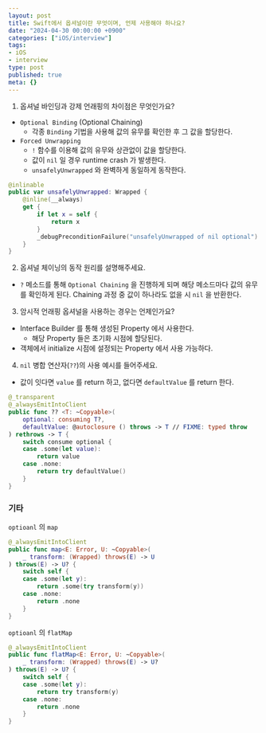 ```yaml
---
layout: post
title: Swift에서 옵셔널이란 무엇이며, 언제 사용해야 하나요?
date: "2024-04-30 00:00:00 +0900"
categories: ["iOS/interview"]
tags:
- iOS
- interview
type: post
published: true
meta: {}
---
```

1. 옵셔널 바인딩과 강제 언래핑의 차이점은 무엇인가요?
  - `Optional Binding` (Optional Chaining)
      - 각종 `Binding` 기법을 사용해 값의 유무를 확인한 후 그 값을 할당한다.    
  - `Forced Unwrapping`
      - `!` 함수를 이용해 값의 유무와 상관없이 값을 할당한다.
      - 값이 `nil` 일 경우 runtime crash 가 발생한다.
      - `unsafelyUnwrapped` 와 완벽하게 동일하게 동작한다.    
```swift
@inlinable
public var unsafelyUnwrapped: Wrapped {
    @inline(__always)
    get {
        if let x = self {
            return x
        } 
        _debugPreconditionFailure("unsafelyUnwrapped of nil optional")
    }
}
```  

2. 옵셔널 체이닝의 동작 원리를 설명해주세요.
  - `?` 메소드를 통해 `Optional Chaining` 을 진행하게 되며 해당 메소드마다 값의 유무를 확인하게 된다. Chaining 과정 중 값이 하나라도 없을 시 `nil` 을 반환한다. 
3. 암시적 언래핑 옵셔널을 사용하는 경우는 언제인가요?
  - Interface Builder 를 통해 생성된 Property 에서 사용한다.
      - 해당 Property 들은 초기화 시점에 할당된다.      
  - 객체에서 initialize 시점에 설정되는 Property 에서 사용 가능하다.
4. `nil` 병합 연산자(`??`)의 사용 예시를 들어주세요.
  - 값이 잇다면 `value` 를 return 하고, 없다면 `defaultValue` 를 return 한다.    
```swift
@_transparent
@_alwaysEmitIntoClient
public func ?? <T: ~Copyable>(
    optional: consuming T?,
    defaultValue: @autoclosure () throws -> T // FIXME: typed throw
) rethrows -> T {
    switch consume optional {
    case .some(let value):
        return value
    case .none:
        return try defaultValue()
    }
}
```  

### 기타
`optioanl` 의 `map`
```swift
@_alwaysEmitIntoClient
public func map<E: Error, U: ~Copyable>(
    _ transform: (Wrapped) throws(E) -> U
) throws(E) -> U? {
    switch self {
    case .some(let y):
        return .some(try transform(y))
    case .none:
        return .none
    }
}
```
`optioanl` 의 `flatMap`
```swift
@_alwaysEmitIntoClient
public func flatMap<E: Error, U: ~Copyable>(
    _ transform: (Wrapped) throws(E) -> U?
) throws(E) -> U? {
    switch self {
    case .some(let y):
        return try transform(y)
    case .none:
        return .none
    }
}
```
